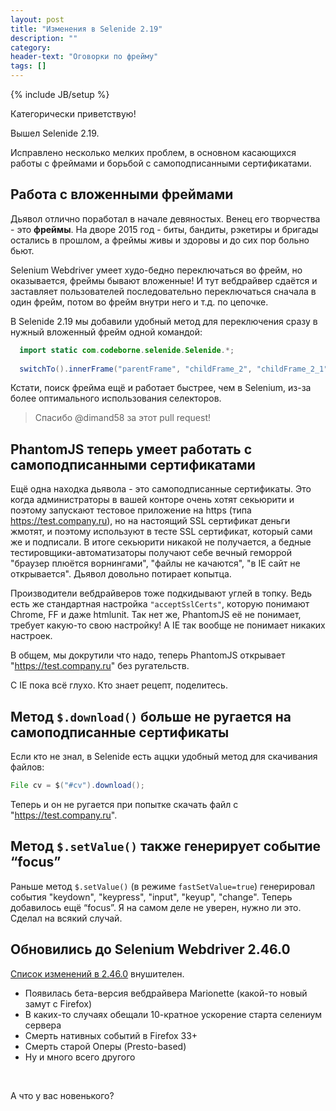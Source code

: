 ```yaml
---
layout: post
title: "Изменения в Selenide 2.19"
description: ""
category:
header-text: "Оговорки по фрейму"
tags: []
---
```

{% include JB/setup %}

Категорически приветствую!

Вышел Selenide 2.19. 

Исправлено несколько мелких проблем, в основном касающихся работы с фреймами и борьбой с самоподписанными сертификатами. 


## Работа с вложенными фреймами

Дьявол отлично поработал в начале девяностых. Венец его творчества - это **фреймы**. 
На дворе 2015 год - биты, бандиты, рэкетиры и бригады остались в прошлом, а фреймы живы и здоровы и до сих пор больно бьют.

Selenium Webdriver умеет худо-бедно переключаться во фрейм, но оказывается, фреймы бывают вложенные! И тут вебдрайвер 
сдаётся и заставляет пользователей последовательно переключаться сначала в один фрейм, потом во фрейм внутри него и т.д. по цепочке.

В Selenide 2.19 мы добавили удобный метод для переключения сразу в нужный вложенный фрейм одной командой:

```java
  import static com.codeborne.selenide.Selenide.*;
  
  switchTo().innerFrame("parentFrame", "childFrame_2", "childFrame_2_1");
```

Кстати, поиск фрейма ещё и работает быстрее, чем в Selenium, из-за более оптимального использования селекторов.

> Спасибо @dimand58 за этот pull request!


## PhantomJS теперь умеет работать с самоподписанными сертификатами

Ещё одна находка дьявола - это самоподписанные сертификаты. Это когда администраторы в вашей конторе очень хотят секьюрити и 
поэтому запускают тестовое приложение на https (типа https://test.company.ru), но на настоящий SSL сертификат деньги 
жмотят, и поэтому используют в тесте SSL сертификат, который сами же и подписали. В итоге секьюрити никакой не получается,
а бедные тестировщики-автоматизаторы получают себе вечный геморрой "браузер плюётся ворнингами", "файлы не качаются", 
"в IE сайт не открывается". Дьявол довольно потирает копытца. 

Производители вебдрайверов тоже подкидывают углей в топку. Ведь есть же стандартная настройка `"acceptSslCerts"`, 
которую понимают Chrome, FF и даже htmlunit. Так нет же, PhantomJS её не понимает, требует какую-то свою настройку! 
А IE так вообще не понимает никаких настроек.

В общем, мы докрутили что надо, теперь PhantomJS открывает "https://test.company.ru" без ругательств.

С IE пока всё глухо. Кто знает рецепт, поделитесь.

## Метод `$.download()` больше не ругается на самоподписанные сертификаты

Если кто не знал, в Selenide есть аццки удобный метод для скачивания файлов:

```java
File cv = $("#cv").download();
```

Теперь и он не ругается при попытке скачать файл с "https://test.company.ru". 

## Метод `$.setValue()` также генерирует событие “focus”

Раньше метод `$.setValue()` (в режиме `fastSetValue=true`) генерировал события "keydown", "keypress", "input", "keyup", 
"change". Теперь добавилось ещё “focus”. Я на самом деле не уверен, нужно ли это. Сделал на всякий случай.

## Обновились до Selenium Webdriver 2.46.0

[Список изменений в 2.46.0](https://raw.githubusercontent.com/SeleniumHQ/selenium/master/java/CHANGELOG) внушителен. 

* Появилась бета-версия вебдрайвера Marionette (какой-то новый замут с Firefox)
* В каких-то случаях обещали 10-кратное ускорение старта селениум сервера
* Смерть нативных событий в Firefox 33+
* Смерть старой Оперы (Presto-based)
* Ну и много всего другого

<br/>

А что у вас новенького?

<br/>
